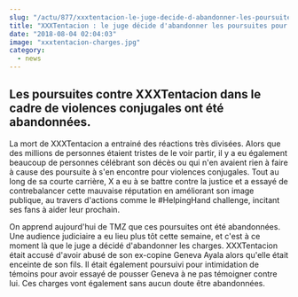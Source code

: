 ```yaml
--- 
slug: "/actu/877/xxxtentacion-le-juge-decide-d-abandonner-les-poursuites-pour-violences-conjugales-contre-lui"
title: "XXXTentacion : le juge décide d'abandonner les poursuites pour violences conjugales contre lui"
date: "2018-08-04 02:04:03"
image: "xxxtentacion-charges.jpg"
category:
  - news
---
```

<h2>Les poursuites contre XXXTentacion dans le cadre de violences conjugales ont été abandonnées.</h2>

<p>La mort de XXXTentacion a entrainé des réactions très divisées. Alors que des millions de personnes étaient tristes de le voir partir, il y a eu également beaucoup de personnes célébrant son décès ou qui n'en avaient rien à faire à cause des poursuite à s'en encontre pour violences conjugales. Tout au long de sa courte carrière, X a eu à se battre contre la justice et a essayé de contrebalancer cette mauvaise réputation en améliorant son image publique, au travers d'actions comme le #HelpingHand challenge, incitant ses fans à aider leur prochain.</p>

<p>On apprend aujourd'hui de TMZ que ces poursuites ont été abandonnées. Une audience judiciaire a eu lieu plus tôt cette semaine, et c'est à ce moment là que le juge a décidé d'abandonner les charges. XXXTentacion était accusé d'avoir abusé de son ex-copine Geneva Ayala alors qu'elle était enceinte de son fils. Il était également poursuivi pour intimidation de témoins pour avoir essayé de pousser Geneva à ne pas témoigner contre lui. Ces charges vont également sans aucun doute être abandonnées.</p>